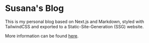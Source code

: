 # Susana's Blog

This is my personal blog based on Next.js and Markdown, styled with TailwindCSS and exported to a Static-Site-Generation (SSG) website.

More information can be found [here](https://github.com/susana-garcia/susana.dev).
